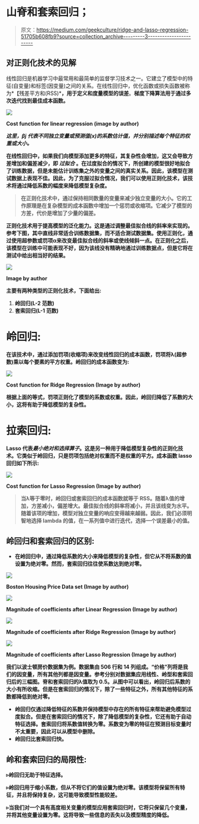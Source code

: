 # 山脊和套索回归；

> 原文：<https://medium.com/geekculture/ridge-and-lasso-regression-51705b608fb9?source=collection_archive---------3----------------------->

## 对正则化技术的见解

线性回归是机器学习中最常用和最简单的监督学习技术之一。它建立了模型中的特征(自变量)和标签(因变量)之间的关系。在线性回归中，优化函数或损失函数被称为*【残差平方和(RSS)***，用于定义和度量模型的误差**。**梯度下降算法用于通过多次迭代找到最佳成本函数。**

**![](img/f4d5a3ecf1339e23030141f1b8a5dc26.png)**

**Cost function for linear regression (image by author)**

***这里，βj 代表不同独立变量或预测值(x)的系数估计值，并分别描述每个特征的权重或大小。***

**在线性回归中，如果我们向模型添加更多的特征，其复杂性会增加，这又会导致方差增加和偏差减少，即 ***过拟合*** 。在过度拟合的情况下，所创建的模型很好地拟合了训练数据，但是未能估计训练集之外的变量之间的真实关系。因此，该模型在测试数据上表现不佳。因此，为了克服过拟合情况，我们可以使用正则化技术，该技术将通过降低系数的幅度来降低模型复杂度。**

> **在正则化技术中，通过保持相同数量的变量来减少独立变量的大小。它的工作原理是在复杂模型的成本函数中增加一个惩罚或收缩项。它减少了模型的方差，代价是增加了少量的偏差。**

**正则化技术用于提高模型的泛化能力。这是通过调整最佳拟合线的斜率来实现的。参考下图，其中直线非常适合训练数据集，而不适合测试数据集。使用正则化，通过使用超参数或罚项α来改变最佳拟合线的斜率或使线倾斜一点。在正则化之后，该模型在训练中可能表现不好，因为该线没有精确地通过训练数据点，但是它将在测试中给出相当好的结果。**

**![](img/a41b4ec78251f685704208292676ff9c.png)**

**Image by author**

**主要有两种类型的正则化技术，下面给出:**

1.  **岭回归(L-2 范数)**
2.  **套索回归(L-1 范数)**

# ****岭回归:****

**在该技术中，通过添加罚项(收缩项)来改变线性回归的成本函数，罚项将λ(超参数)乘以每个要素的平方权重。岭回归的成本函数变为:**

**![](img/113d931881f834131330234139b5221a.png)**

**Cost function for Ridge Regression (Image by author)**

**根据上面的等式，罚项正则化了模型的系数或权重。因此，岭回归降低了系数的大小，这将有助于降低模型的复杂性。**

# ****拉索回归:****

**Lasso 代表*最小绝对和选择算子*。这是另一种用于降低模型复杂性的正则化技术。它类似于岭回归，只是罚项包括绝对权重而不是权重的平方。成本函数 lasso 回归如下所示:**

**![](img/93701a7f5cda939799f4bd79be59c15e.png)**

**Cost function for Lasso Regression (Image by author)**

> **当λ等于零时，岭回归或套索回归的成本函数就等于 RSS。随着λ值的增加，方差减小，偏差增大。最佳拟合线的斜率将减小，并且该线变为水平。随着该项的增加，模型对独立变量的响应变得越来越弱。因此，我们必须明智地选择 lambda 的值，在一系列值中进行迭代，选择一个误差最小的值。**

## **岭回归和套索回归的区别:**

*   **在岭回归中，通过降低系数的大小来降低模型的复杂性，但它从不将系数的值设置为绝对零。然而，套索回归往往使系数达到绝对零。**

**![](img/5ff60e0b2d3296a461d0a1412bde9627.png)**

**Boston Housing Price Data set (Image by author)**

**![](img/96119f2eca9b8ba520c789a520c577dc.png)**

**Magnitude of coefficients after Linear Regression (Image by author)**

**![](img/89c56e0fbcc1f79515dc3c963d9f8ba2.png)**

**Magnitude of coefficients after Ridge Regression (Image by author)**

**![](img/ed33ea9a1fc105307536e909f4a6b8e4.png)**

**Magnitude of coefficients after Lasso Regression (Image by author)**

**我们以波士顿房价数据集为例。数据集由 506 行和 14 列组成。“价格”列将是我们的因变量，所有其他列都是因变量。参考分别对数据集应用线性、岭型和套索回归后的三幅图。脊和套索回归的λ值取为 0.5。从图中可以看出，岭回归后系数的大小有所收缩。但是在套索回归的情况下，除了一些特征之外，所有其他特征的系数都降低到绝对零。**

*   **岭回归仅通过降低特征的系数并保持模型中存在的所有特征来帮助避免模型过度拟合。但是在套索回归的情况下，除了降低模型的复杂性，它还有助于自动特征选择。套索回归将系数值转换为零。系数变为零的特征在预测目标变量时不太重要，因此可以从模型中删除。**
*   **岭回归比套索回归快。**

## ****岭和套索回归的局限性:****

**▹岭回归无助于特征选择。**

**▹岭回归用于缩小系数，但从不将它们的值设置为绝对零。该模型将保留所有特征，并且将保持复杂，这可能导致模型性能较差。**

**▹当我们对一个具有高度相关变量的模型应用套索回归时，它将只保留几个变量，并将其他变量设置为零。这将导致一些信息的丢失以及模型精度的降低。**